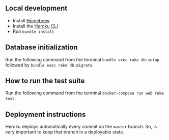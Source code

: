 ## Local development

- Install [Homebrew](https://brew.sh)
- Install the [Heroku CLI](https://devcenter.heroku.com/articles/heroku-cli)
- Run `bundle install`

## Database initialization
Run the following command from the terminal `bundle exec rake db:setup` followed by `bundle exec rake db:migrate`.

## How to run the test suite
Run the following command from the terminal `docker-compose run web rake test`.

## Deployment instructions
Heroku deploys automatically every commit on the `master` branch. So, is very important to keep that branch in a deployable state.

